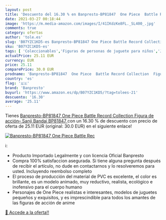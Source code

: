```yaml
---
layout: post
title: 'Descuento del 16.30 % en Banpresto-BP81847  One Piece  Battle Rec'
date: 2021-03-27 00:18:44
image: 'https://m.media-amazon.com/images/I/41IKdzKe8FL._SL400_.jpg'
comments: true
category: ofertas
author: 'tole.es'
slug: 'B07YZC1KD5-es Banpresto-BP81847 One Piece Battle Record Collection...'
sku: 'B07YZC1KD5-es'
tags: [ 'Coleccionables','Figuras de personas de juguete para niños','Juguetes','Juguetes y juegos','Merchandising y estatuas y bustos','Muñecos y figuras','Réplicas y merchandising de cine y TV','bandai','banpresto', ]
actualPrice: 25.11 EUR
currency: EUR
price: 25.11
comparePrice: 30.0 EUR
prodname: 'Banpresto-BP81847  One Piece  Battle Record Collection  Figura de acción– Sanji  Bandai BP81847 '
country: 'es'
flag: '🇪🇸'
brand: 'Banpresto'
buyurl: 'https://www.amazon.es/dp/B07YZC1KD5/?tag=tolees-21'
descuento: '16.30'
average: '25.11'
---
```


Tienes [Banpresto-BP81847  One Piece  Battle Record Collection  Figura de acción– Sanji  Bandai BP81847 ](https://www.amazon.es/dp/B07YZC1KD5/?tag=tolees-21) con un 16.30 % de descuento con precio de oferta de 25.11 EUR (original: 30.0 EUR) en el siguiente enlace!

[![Banpresto-BP81847  One Piece  Battle Rec](https://m.media-amazon.com/images/I/41IKdzKe8FL._SL400_.jpg)](https://www.amazon.es/dp/B07YZC1KD5/?tag=tolees-21)

ℹ️:

- Producto Importado Legalmente y con licencia Oficial Banpresto
- Compra 100% satisfaccion asegurada. Si tiene alguna pregunta después de recibir el artículo, no dude en contactarnos y lo resolveremos para usted. Incluyendo reembolso completo
- El proceso de producción del material de PVC es excelente, el color es brillante, es un modelo animado, muy reductivo, realista, ecológico e inofensivo para el cuerpo humano
- Personajes de One Piece realistas e interesantes, modelos de juguetes pequeños y exquisitos, y es imprescindible para todos los amantes de las figuras de acción de anime

[🛒 Accede a la oferta!!](https://www.amazon.es/dp/B07YZC1KD5/?tag=tolees-21)
